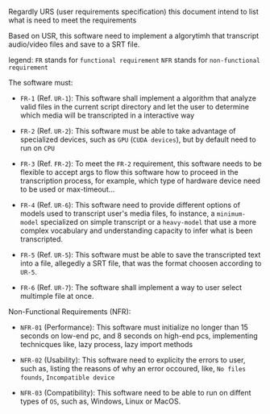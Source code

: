 Regardly URS (user requirements specification) this document intend to list
what is need to meet the requirements

Based on USR, this software need to implement a algorytimh that transcript audio/video files and save to a SRT file.

legend:
`FR` stands for `functional requirement`
`NFR` stands for `non-functional requirement`

The software must:
- `FR-1` (Ref. `UR-1`): This software shall implement a algorithm that analyze valid files in the current script directory and let the user to determine which media will be transcripted in a interactive way

- `FR-2` (Ref. `UR-2`): This software must be able to take advantage of specialized devices, such as `GPU` (`CUDA devices`), but by default need to run on `CPU`

- `FR-3` (Ref. `FR-2`): To meet the `FR-2` requirement, this software needs to be flexible to accept args to flow this software how to proceed in the transcription process, for example, which type of hardware device need to be used or max-timeout...

- `FR-4` (Ref. `UR-6`): This software need to provide different options of models used to transcript user's media files, fo instance, a `minimum-model` specialized on simple transcript or a `heavy-model` that use a more complex vocabulary and understanding capacity to infer what is been transcripted.

- `FR-5` (Ref. `UR-5`): This software must be able to save the transcripted text into a file, allegedly a SRT file, that was the format choosen according to `UR-5`.

- `FR-6` (Ref. `UR-7`): The software shall implement a way to user select multimple file at once.

Non-Functional Requirements (NFR):

- `NFR-01` (Performance): This software must initialize no longer than 15 seconds on low-end pc, and 8 seconds on high-end pcs, implementing technicques like, lazy process, lazy import methods

- `NFR-02` (Usability): This software need to explicity the errors to user, such as, listing the reasons of why an error occoured, like, `No files founds`, `Incompatible device`

- `NFR-03` (Compatibility): This software need to be able to run on diffent types of `OS`, such as, Windows, Linux or MacOS.